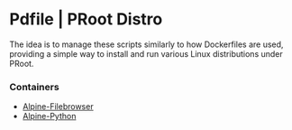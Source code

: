 # Pdfile | PRoot Distro
The idea is to manage these scripts similarly to how Dockerfiles are used, providing a simple way to install and run various Linux distributions under PRoot.

### Containers
- [Alpine-Filebrowser](./container/filebrowser)
- [Alpine-Python](./container/python)
